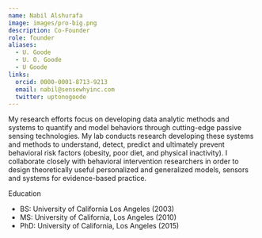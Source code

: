 ```yaml
---
name: Nabil Alshurafa
image: images/pro-big.png
description: Co-Founder
role: founder
aliases:
  - U. Goode
  - U. O. Goode
  - U Goode
links:
  orcid: 0000-0001-8713-9213
  email: nabil@sensewhyinc.com
  twitter: uptonogoode
---
```


My research efforts focus on developing data analytic methods and systems to quantify and model behaviors through cutting-edge passive sensing technologies. My lab conducts research developing these systems and methods to understand, detect, predict and ultimately prevent behavioral risk factors (obesity, poor diet, and physical inactivity). I collaborate closely with behavioral intervention researchers in order to design theoretically useful personalized and generalized models, sensors and systems for evidence-based practice.

Education
- BS: University of California Los Angeles (2003)
- MS: University of California, Los Angeles (2010)
- PhD: University of California, Los Angeles (2015)
